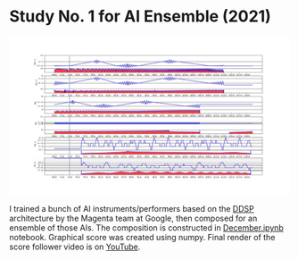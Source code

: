# Study No. 1 for AI Ensemble (2021)

![An excerpt from the composition](https://github.com/kureta/film/raw/master/images/score-excerpt.png "Şahin Kureta - Study No. 1 for AI Ensemble (2021) (excerpt)")

I trained a bunch of AI instruments/performers based on the [DDSP](https://github.com/magenta/ddsp) architecture by the Magenta team at Google,
then composed for an ensemble of those AIs.
The composition is constructed in [December.ipynb](https://github.com/kureta/film/blob/master/December.ipynb) notebook.
Graphical score was created using numpy.
Final render of the score follower video is on [YouTube](https://www.youtube.com/watch?v=LT73XTeWyMo).
